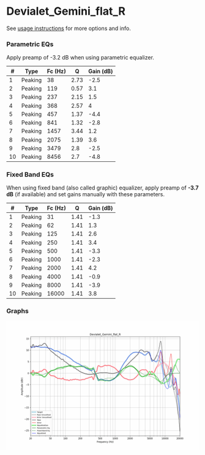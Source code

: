 # Devialet_Gemini_flat_R
See [usage instructions](https://github.com/jaakkopasanen/AutoEq#usage) for more options and info.

### Parametric EQs
Apply preamp of -3.2 dB when using parametric equalizer.

|   # | Type    |   Fc (Hz) |    Q |   Gain (dB) |
|-----|---------|-----------|------|-------------|
|   1 | Peaking |        38 | 2.73 |        -2.5 |
|   2 | Peaking |       119 | 0.57 |         3.1 |
|   3 | Peaking |       237 | 2.15 |         1.5 |
|   4 | Peaking |       368 | 2.57 |         4   |
|   5 | Peaking |       457 | 1.37 |        -4.4 |
|   6 | Peaking |       841 | 1.32 |        -2.8 |
|   7 | Peaking |      1457 | 3.44 |         1.2 |
|   8 | Peaking |      2075 | 1.39 |         3.6 |
|   9 | Peaking |      3479 | 2.8  |        -2.5 |
|  10 | Peaking |      8456 | 2.7  |        -4.8 |

### Fixed Band EQs
When using fixed band (also called graphic) equalizer, apply preamp of **-3.7 dB** (if available) and set gains manually with these parameters.

|   # | Type    |   Fc (Hz) |    Q |   Gain (dB) |
|-----|---------|-----------|------|-------------|
|   1 | Peaking |        31 | 1.41 |        -1.3 |
|   2 | Peaking |        62 | 1.41 |         1.3 |
|   3 | Peaking |       125 | 1.41 |         2.6 |
|   4 | Peaking |       250 | 1.41 |         3.4 |
|   5 | Peaking |       500 | 1.41 |        -3.3 |
|   6 | Peaking |      1000 | 1.41 |        -2.3 |
|   7 | Peaking |      2000 | 1.41 |         4.2 |
|   8 | Peaking |      4000 | 1.41 |        -0.9 |
|   9 | Peaking |      8000 | 1.41 |        -3.9 |
|  10 | Peaking |     16000 | 1.41 |         3.8 |

### Graphs
![](./Devialet_Gemini_flat_R.png)
